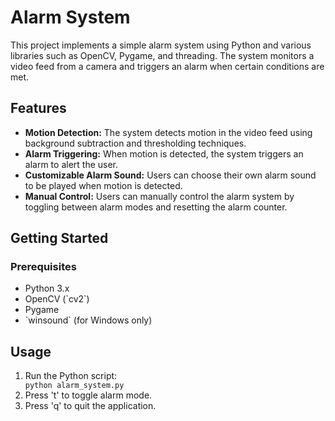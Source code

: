 <!DOCTYPE html>
<html lang="en">

<body>
  <h1>Alarm System</h1>
  <p>This project implements a simple alarm system using Python and various libraries such as OpenCV, Pygame, and threading. The system monitors a video feed from a camera and triggers an alarm when certain conditions are met.</p>

  <h2>Features</h2>
  <ul>
    <li><strong>Motion Detection:</strong> The system detects motion in the video feed using background subtraction and thresholding techniques.</li>
    <li><strong>Alarm Triggering:</strong> When motion is detected, the system triggers an alarm to alert the user.</li>
    <li><strong>Customizable Alarm Sound:</strong> Users can choose their own alarm sound to be played when motion is detected.</li>
    <li><strong>Manual Control:</strong> Users can manually control the alarm system by toggling between alarm modes and resetting the alarm counter.</li>
  </ul>

  <h2>Getting Started</h2>
  <h3>Prerequisites</h3>
  <ul>
    <li>Python 3.x</li>
    <li>OpenCV (`cv2`)</li>
    <li>Pygame</li>
    <li>`winsound` (for Windows only)</li>
  </ul>

  
  <h2>Usage</h2>
  <ol>
    <li>Run the Python script:</li>
    <code>python alarm_system.py</code>
    <li>Press 't' to toggle alarm mode.</li>
    <li>Press 'q' to quit the application.</li>
  </ol>


</body>
</html>
